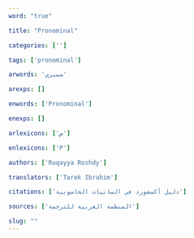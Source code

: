 ```yaml
---
word: "true"

title: "Pronominal"

categories: ['']

tags: ['pronominal']

arwords: 'ضميري'

arexps: []

enwords: ['Pronominal']

enexps: []

arlexicons: ['ض']

enlexicons: ['P']

authors: ['Ruqayya Roshdy']

translators: ['Tarek Ibrahim']

citations: ['دليل أكسفورد في السانيات الحاسوبية']

sources: ['المنظمة العربية للترجمة']

slug: ""
---
```

